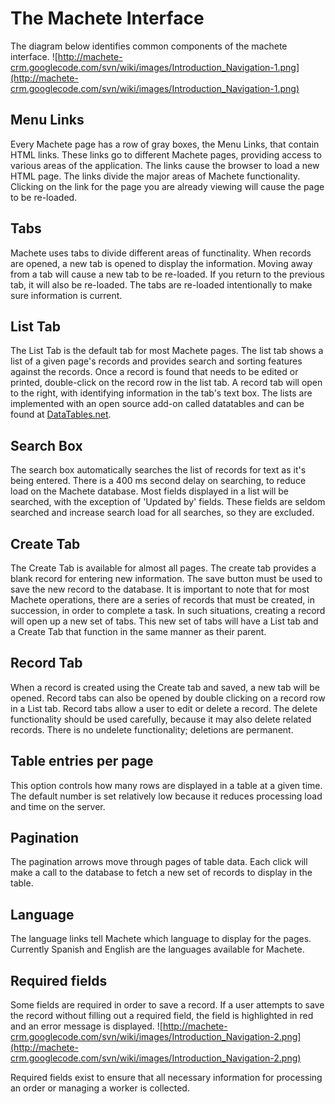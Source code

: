 # The Machete Interface #

The diagram below identifies common components of the machete interface.
![http://machete-crm.googlecode.com/svn/wiki/images/Introduction_Navigation-1.png](http://machete-crm.googlecode.com/svn/wiki/images/Introduction_Navigation-1.png)

## Menu Links ##
Every Machete page has a row of gray boxes, the Menu Links, that contain HTML links. These links go to different Machete pages, providing access to various areas of the application.
The links cause the browser to load a new HTML page. The links divide the major areas of Machete functionality. Clicking on the link for the page you are already viewing will cause the page to be re-loaded.

## Tabs ##
Machete uses tabs to divide different areas of functinality. When records are opened, a new tab is opened to display the information. Moving away from a tab will cause a new tab to be re-loaded. If you return to the previous tab, it will also be re-loaded. The tabs are re-loaded intentionally to make sure information is current.

## List Tab ##
The List Tab is the default tab for most Machete pages. The list tab shows a list of a given page's records and provides search and sorting features against the records.
Once a record is found that needs to be edited or printed, double-click on the record row in the list tab. A record tab will open to the right, with identifying information in the tab's text box.
The lists are implemented with an open source add-on called datatables and can be found at [DataTables.net](http://www.datatables.net/).

## Search Box ##
The search box automatically searches the list of records for text as it's being entered. There is a 400 ms second delay on searching, to reduce load on the Machete database. Most fields displayed in a list will be searched, with the exception of 'Updated by' fields. These fields are seldom searched and increase search load for all searches, so they are excluded.

## Create Tab ##
The Create Tab is available for almost all pages. The create tab provides a blank record for entering new information. The save button must be used to save the new record to the database.
It is important to note that for most Machete operations, there are a series of records that must be created, in succession, in order to complete a task. In such situations, creating a record will open up a new set of tabs. This new set of tabs will have a List tab and a Create Tab that function in the same manner as their parent.

## Record Tab ##
When a record is created using the Create tab and saved, a new tab will be opened. Record tabs can also be opened by double clicking on a record row in a List tab.
Record tabs allow a user to edit or delete a record. The delete functionality should be used carefully, because it may also delete related records. There is no undelete functionality; deletions are permanent.

## Table entries per page ##
This option controls how many rows are displayed in a table at a given time. The default number is set relatively low because it reduces processing load and time on the server.

## Pagination ##
The pagination arrows move through pages of table data. Each click will make a call to the database to fetch a new set of records to display in the table.

## Language ##
The language links tell Machete which language to display for the pages. Currently Spanish and English are the languages available for Machete.

## Required fields ##
Some fields are required in order to save a record. If a user attempts to save the record without filling out a required field, the field is highlighted in red and an error message is displayed.
![http://machete-crm.googlecode.com/svn/wiki/images/Introduction_Navigation-2.png](http://machete-crm.googlecode.com/svn/wiki/images/Introduction_Navigation-2.png)

Required fields exist to ensure that all necessary information for processing an order or managing a worker is collected.

